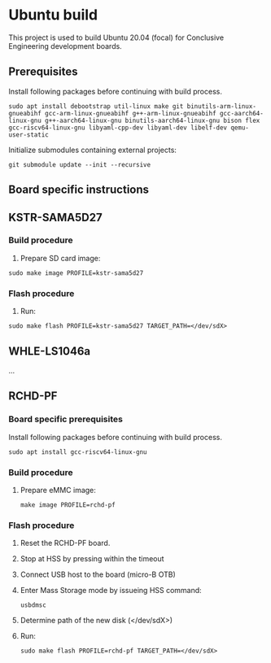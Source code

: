 # Ubuntu build

This project is used to build Ubuntu 20.04 (focal) for Conclusive Engineering development boards.

## Prerequisites

Install following packages before continuing with build process.

```shell
sudo apt install debootstrap util-linux make git binutils-arm-linux-gnueabihf gcc-arm-linux-gnueabihf g++-arm-linux-gnueabihf gcc-aarch64-linux-gnu g++-aarch64-linux-gnu binutils-aarch64-linux-gnu bison flex gcc-riscv64-linux-gnu libyaml-cpp-dev libyaml-dev libelf-dev qemu-user-static
```

Initialize submodules containing external projects:

```shell
git submodule update --init --recursive
```

## Board specific instructions

## KSTR-SAMA5D27

### Build procedure

1. Prepare SD card image:

```shell
sudo make image PROFILE=kstr-sama5d27
```

### Flash procedure

1. Run:

```shell
sudo make flash PROFILE=kstr-sama5d27 TARGET_PATH=</dev/sdX>
```

## WHLE-LS1046a

...

## RCHD-PF

### Board specific prerequisites

Install following packages before continuing with build process.

```shell
sudo apt install gcc-riscv64-linux-gnu
```

### Build procedure

1. Prepare eMMC image:

    `make image PROFILE=rchd-pf`

### Flash procedure

1. Reset the RCHD-PF board.

2. Stop at HSS by pressing <space> within the timeout

3. Connect USB host to the board (micro-B OTB)

4. Enter Mass Storage mode by issueing HSS command:

    `usbdmsc`

5. Determine path of the new disk (</dev/sdX>)

6. Run:

    `sudo make flash PROFILE=rchd-pf TARGET_PATH=</dev/sdX>`

